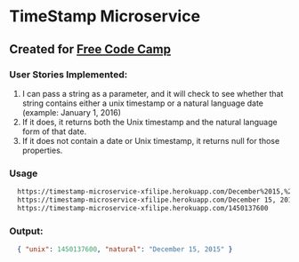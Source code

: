 # TimeStamp Microservice
## Created for [Free Code Camp](http://freecodecamp.com)
### User Stories Implemented:
  1. I can pass a string as a parameter, and it will check to see whether that string contains either a unix timestamp or a natural language date (example: January 1, 2016)
  2. If it does, it returns both the Unix timestamp and the natural language form of that date.
  3. If it does not contain a date or Unix timestamp, it returns null for those properties.

### Usage

```html
  https://timestamp-microservice-xfilipe.herokuapp.com/December%2015,%202015
  https://timestamp-microservice-xfilipe.herokuapp.com/December 15, 2015
  https://timestamp-microservice-xfilipe.herokuapp.com/1450137600
```
### Output:
```JSON
  { "unix": 1450137600, "natural": "December 15, 2015" }
```

